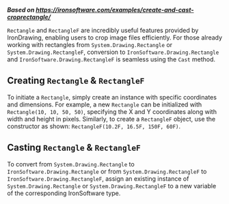 ***Based on <https://ironsoftware.com/examples/create-and-cast-croprectangle/>***

`Rectangle` and `RectangleF` are incredibly useful features provided by IronDrawing, enabling users to crop image files efficiently. For those already working with rectangles from `System.Drawing.Rectangle` or `System.Drawing.RectangleF`, conversion to `IronSoftware.Drawing.Rectangle` and `IronSoftware.Drawing.RectangleF` is seamless using the `Cast` method.

## Creating `Rectangle` & `RectangleF`

To initiate a `Rectangle`, simply create an instance with specific coordinates and dimensions. For example, a new `Rectangle` can be initialized with `Rectangle(10, 10, 50, 50)`, specifying the X and Y coordinates along with width and height in pixels.
Similarly, to create a `RectangleF` object, use the constructor as shown: `RectangleF(10.2F, 16.5F, 150F, 60F)`.

## Casting `Rectangle` & `RectangleF`

To convert from `System.Drawing.Rectangle` to `IronSoftware.Drawing.Rectangle` or from `System.Drawing.RectangleF` to `IronSoftware.Drawing.RectangleF`, assign an existing instance of `System.Drawing.Rectangle` or `System.Drawing.RectangleF` to a new variable of the corresponding IronSoftware type.